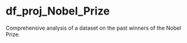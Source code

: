 # df_proj_Nobel_Prize
Comprehensive analysis of a  dataset on the past winners of the Nobel Prize. 
